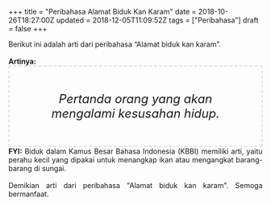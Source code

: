 +++
title = "Peribahasa Alamat Biduk Kan Karam"
date = 2018-10-26T18:27:00Z
updated = 2018-12-05T11:09:52Z
tags = ["Peribahasa"]
draft = false
+++

<div dir="ltr" style="text-align: left;" trbidi="on"><div style="text-align: justify;">Berikut ini adalah arti dari peribahasa “Alamat biduk kan karam”.</div><br /><div style="text-align: justify;"><b>Artinya:</b></div><div style="border: 2px dashed #ddd; font-size: 24px; height: auto; margin: 0 auto; padding: 50px; text-align: center; width: auto;"><i>Pertanda orang yang akan mengalami kesusahan hidup.</i></div><div style="text-align: justify;"><b>FYI:</b> Biduk dalam Kamus Besar Bahasa Indonesia (KBBI) memiliki arti, yaitu perahu kecil yang dipakai untuk menangkap ikan atau mengangkat barang-barang di sungai.<br /><br /></div><div style="text-align: justify;">Demikian arti dari peribahasa "Alamat biduk kan karam". Semoga bermanfaat.</div></div>
